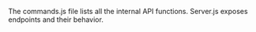 The commands.js file lists all the internal API functions.
Server.js exposes endpoints and their behavior.
